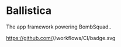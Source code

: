 # Ballistica

The app framework powering BombSquad..

https://github.com/<OWNER>/<REPOSITORY>/workflows/CI/badge.svg
